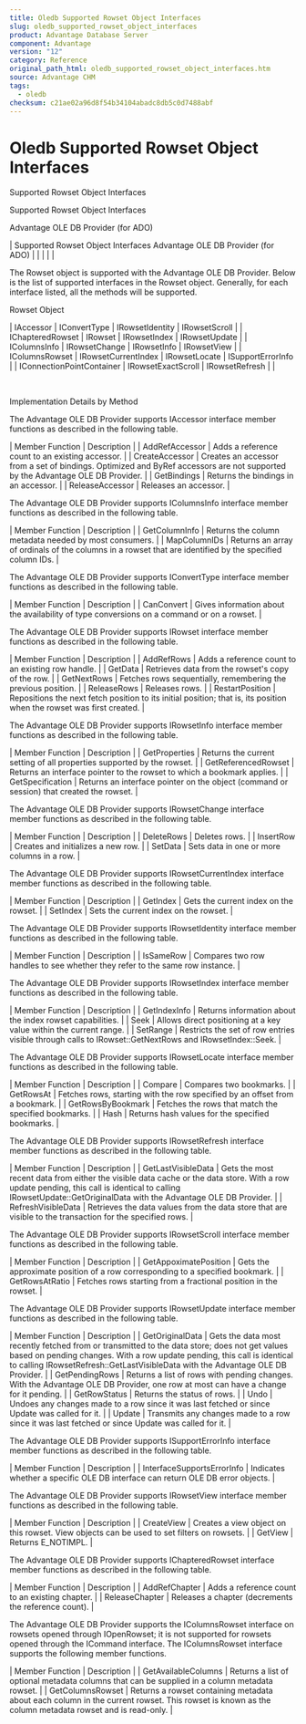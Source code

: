 ```yaml
---
title: Oledb Supported Rowset Object Interfaces
slug: oledb_supported_rowset_object_interfaces
product: Advantage Database Server
component: Advantage
version: "12"
category: Reference
original_path_html: oledb_supported_rowset_object_interfaces.htm
source: Advantage CHM
tags:
  - oledb
checksum: c21ae02a96d8f54b34104abadc8db5c0d7488abf
---
```


# Oledb Supported Rowset Object Interfaces

Supported Rowset Object Interfaces

Supported Rowset Object Interfaces

Advantage OLE DB Provider (for ADO)

| Supported Rowset Object Interfaces  Advantage OLE DB Provider (for ADO) |  |  |  |  |

The Rowset object is supported with the Advantage OLE DB Provider. Below is the list of supported interfaces in the Rowset object. Generally, for each interface listed, all the methods will be supported.

Rowset Object

| IAccessor | IConvertType | IRowsetIdentity | IRowsetScroll |
| IChapteredRowset | IRowset | IRowsetIndex | IRowsetUpdate |
| IColumnsInfo | IRowsetChange | IRowsetInfo | IRowsetView |
| IColumnsRowset | IRowsetCurrentIndex | IRowsetLocate | ISupportErrorInfo |
| IConnectionPointContainer | IRowsetExactScroll | IRowsetRefresh |  |

 

Implementation Details by Method

The Advantage OLE DB Provider supports IAccessor interface member functions as described in the following table.

| Member Function | Description |
| AddRefAccessor | Adds a reference count to an existing accessor. |
| CreateAccessor | Creates an accessor from a set of bindings. Optimized and ByRef accessors are not supported by the Advantage OLE DB Provider. |
| GetBindings | Returns the bindings in an accessor. |
| ReleaseAccessor | Releases an accessor. |

The Advantage OLE DB Provider supports IColumnsInfo interface member functions as described in the following table.

| Member Function | Description |
| GetColumnInfo | Returns the column metadata needed by most consumers. |
| MapColumnIDs | Returns an array of ordinals of the columns in a rowset that are identified by the specified column IDs. |

The Advantage OLE DB Provider supports IConvertType interface member functions as described in the following table.

| Member Function | Description |
| CanConvert | Gives information about the availability of type conversions on a command or on a rowset. |

The Advantage OLE DB Provider supports IRowset interface member functions as described in the following table.

| Member Function | Description |
| AddRefRows | Adds a reference count to an existing row handle. |
| GetData | Retrieves data from the rowset's copy of the row. |
| GetNextRows | Fetches rows sequentially, remembering the previous position. |
| ReleaseRows | Releases rows. |
| RestartPosition | Repositions the next fetch position to its initial position; that is, its position when the rowset was first created. |

The Advantage OLE DB Provider supports IRowsetInfo interface member functions as described in the following table.

| Member Function | Description |
| GetProperties | Returns the current setting of all properties supported by the rowset. |
| GetReferencedRowset | Returns an interface pointer to the rowset to which a bookmark applies. |
| GetSpecification | Returns an interface pointer on the object (command or session) that created the rowset. |

The Advantage OLE DB Provider supports IRowsetChange interface member functions as described in the following table.

| Member Function | Description |
| DeleteRows | Deletes rows. |
| InsertRow | Creates and initializes a new row. |
| SetData | Sets data in one or more columns in a row. |

The Advantage OLE DB Provider supports IRowsetCurrentIndex interface member functions as described in the following table.

| Member Function | Description |
| GetIndex | Gets the current index on the rowset. |
| SetIndex | Sets the current index on the rowset. |

The Advantage OLE DB Provider supports IRowsetIdentity interface member functions as described in the following table.

| Member Function | Description |
| IsSameRow | Compares two row handles to see whether they refer to the same row instance. |

The Advantage OLE DB Provider supports IRowsetIndex interface member functions as described in the following table.

| Member Function | Description |
| GetIndexInfo | Returns information about the index rowset capabilities. |
| Seek | Allows direct positioning at a key value within the current range. |
| SetRange | Restricts the set of row entries visible through calls to IRowset::GetNextRows and IRowsetIndex::Seek. |

The Advantage OLE DB Provider supports IRowsetLocate interface member functions as described in the following table.

| Member Function | Description |
| Compare | Compares two bookmarks. |
| GetRowsAt | Fetches rows, starting with the row specified by an offset from a bookmark. |
| GetRowsByBookmark | Fetches the rows that match the specified bookmarks. |
| Hash | Returns hash values for the specified bookmarks. |

The Advantage OLE DB Provider supports IRowsetRefresh interface member functions as described in the following table.

| Member Function | Description |
| GetLastVisibleData | Gets the most recent data from either the visible data cache or the data store. With a row update pending, this call is identical to calling IRowsetUpdate::GetOriginalData with the Advantage OLE DB Provider. |
| RefreshVisibleData | Retrieves the data values from the data store that are visible to the transaction for the specified rows. |

The Advantage OLE DB Provider supports IRowsetScroll interface member functions as described in the following table.

| Member Function | Description |
| GetAppoximatePosition | Gets the approximate position of a row corresponding to a specified bookmark. |
| GetRowsAtRatio | Fetches rows starting from a fractional position in the rowset. |

The Advantage OLE DB Provider supports IRowsetUpdate interface member functions as described in the following table.

| Member Function | Description |
| GetOriginalData | Gets the data most recently fetched from or transmitted to the data store; does not get values based on pending changes. With a row update pending, this call is identical to calling IRowsetRefresh::GetLastVisibleData with the Advantage OLE DB Provider. |
| GetPendingRows | Returns a list of rows with pending changes. With the Advantage OLE DB Provider, one row at most can have a change for it pending. |
| GetRowStatus | Returns the status of rows. |
| Undo | Undoes any changes made to a row since it was last fetched or since Update was called for it. |
| Update | Transmits any changes made to a row since it was last fetched or since Update was called for it. |

The Advantage OLE DB Provider supports ISupportErrorInfo interface member functions as described in the following table.

| Member Function | Description |
| InterfaceSupportsErrorInfo | Indicates whether a specific OLE DB interface can return OLE DB error objects. |

The Advantage OLE DB Provider supports IRowsetView interface member functions as described in the following table.

| Member Function | Description |
| CreateView | Creates a view object on this rowset. View objects can be used to set filters on rowsets. |
| GetView | Returns E\_NOTIMPL. |

The Advantage OLE DB Provider supports IChapteredRowset interface member functions as described in the following table.

| Member Function | Description |
| AddRefChapter | Adds a reference count to an existing chapter. |
| ReleaseChapter | Releases a chapter (decrements the reference count). |

The Advantage OLE DB Provider supports the IColumnsRowset interface on rowsets opened through IOpenRowset; it is not supported for rowsets opened through the ICommand interface. The IColumnsRowset interface supports the following member functions.

| Member Function | Description |
| GetAvailableColumns | Returns a list of optional metadata columns that can be supplied in a column metadata rowset. |
| GetColumnsRowset | Returns a rowset containing metadata about each column in the current rowset. This rowset is known as the column metadata rowset and is read-only. |
